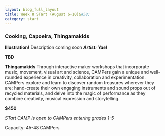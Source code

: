 ```yaml
---
layout: blog_full_layout
title: Week 8 STart (August 6-10)&#58; 
category: start
---
```



### Cooking, Capoeira, Thingamakids

**Illustration!**
Description coming soon
**_Artist: Yael_**


**TBD**


**Thingamakids**
Through interactive maker workshops that incorporate music, movement, visual art and science, CAMPers gain a unique and well-rounded experience in creativity, collaboration and experimentation. CAMPers explore and learn to discover random treasures wherever they are; hand-create their own engaging instruments and sound props out of recycled materials, and delve into the magic of performance as they combine creativity, musical expression and storytelling.



**$450**


*STart CAMP is open to CAMPers entering grades 1-5*

Capacity: 45-48 CAMPers
